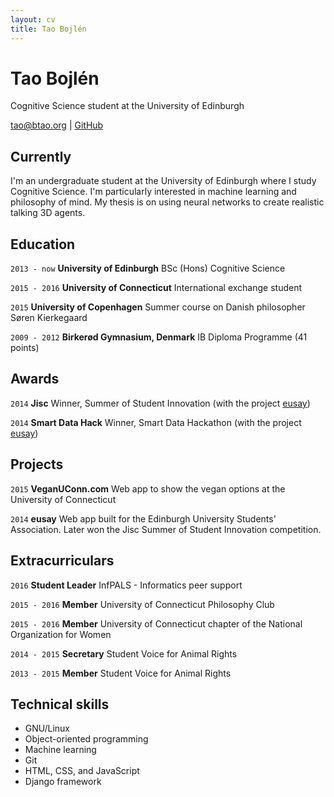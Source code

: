 ```yaml
---
layout: cv
title: Tao Bojlén
---
```

# Tao Bojlén
Cognitive Science student at the University of Edinburgh

<div id="webaddress">
<span class="fa fa-envelope-o"></span> <a href="mailto:tao@btao.org">tao@btao.org</a>
<span class="noprint">
     | 
    <span class="fa fa-github"></span> <a href="https://github.com/brortao">GitHub</a> 
</span>
</div>


## Currently

I'm an undergraduate student at the University of Edinburgh where I study Cognitive Science. I'm particularly interested in machine learning and philosophy of mind. My thesis is on using neural networks to create realistic talking 3D agents.

## Education

`2013 - now`
**University of Edinburgh** BSc (Hons) Cognitive Science

`2015 - 2016`
**University of Connecticut** International exchange student

`2015`
**University of Copenhagen** Summer course on Danish philosopher Søren Kierkegaard

`2009 - 2012`
**Birkerød Gymnasium, Denmark** IB Diploma Programme (41 points)

## Awards

`2014`
**Jisc** Winner, Summer of Student Innovation (with the project [eusay](https://github.com/HughMcGrade/eusay))

`2014`
**Smart Data Hack** Winner, Smart Data Hackathon (with the project [eusay](https://github.com/HughMcGrade/eusay))

## Projects
`2015`
**VeganUConn.com** Web app to show the vegan options at the University of Connecticut

`2014`
**eusay** Web app built for the Edinburgh University Students' Association. Later won the Jisc Summer of Student Innovation competition.

## Extracurriculars
`2016` **Student Leader** InfPALS - Informatics peer support

`2015 - 2016` **Member** University of Connecticut Philosophy Club

`2015 - 2016` **Member** University of Connecticut chapter of the National Organization for Women

`2014 - 2015` **Secretary** Student Voice for Animal Rights

`2013 - 2015` **Member** Student Voice for Animal Rights

## Technical skills

* GNU/Linux
* Object-oriented programming
* Machine learning
* Git
* HTML, CSS, and JavaScript
* Django framework
